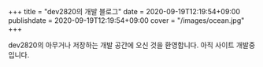 +++
title = "dev2820의 개발 블로그"
date = 2020-09-19T12:19:54+09:00
publishdate = 2020-09-19T12:19:54+09:00
cover = "/images/ocean.jpg"
+++

dev2820의 아무거나 저장하는 개발 공간에 오신 것을 환영합니다. 아직 사이트 개발중입니다.